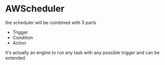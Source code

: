 # AWScheduler

the scheduler will be combined with 3 parts
- Trigger
- Condition
- Action

it's actually an engine to run any task with any possible trigger and can be extended.